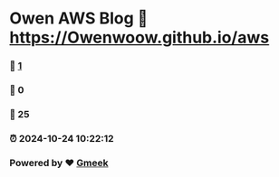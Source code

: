 # Owen AWS Blog :link: https://Owenwoow.github.io/aws 
### :page_facing_up: [1](https://Owenwoow.github.io/aws/tag.html) 
### :speech_balloon: 0 
### :hibiscus: 25 
### :alarm_clock: 2024-10-24 10:22:12 
### Powered by :heart: [Gmeek](https://github.com/Meekdai/Gmeek)
